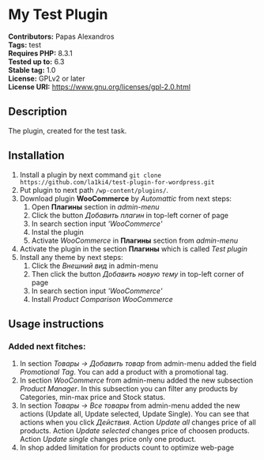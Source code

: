 # My Test Plugin

**Contributors:** Papas Alexandros  
**Tags:** test  
**Requires PHP:** 8.3.1  
**Tested up to:** 6.3  
**Stable tag:** 1.0  
**License:** GPLv2 or later  
**License URI:** https://www.gnu.org/licenses/gpl-2.0.html  

## Description

The plugin, created for the test task.

## Installation
1. Install a plugin by next command `git clone https://github.com/la1ki4/test-plugin-for-wordpress.git`
2. Put plugin to next path `/wp-content/plugins/`.
3. Download plugin **WooCommerce** by *Automattic* from next steps:
    1. Open **Плагины** section in *admin-menu*
    2. Click the button *Добавить плагин* in top-left corner of page
    3. In search section input *'WooCommerce'*
    4. Instal the plugin
    5. Activate *WooCommerce* in **Плагины** section from *admin-menu*
4. Activate the plugin in the section **Плагины** which is called *Test plugin*
5. Install any theme by next steps:
    1. Click the *Внешний вид* in admin-menu
    2. Then click the button *Добавить новую тему* in top-left corner of page
    3. In search section input *'WooCommerce'*
    4. Install *Product Comparison WooCommerce* 

## Usage instructions
### Added next fitches:
1. In section *Товары → Добавить товар* from admin-menu added the field *Promotional Tag*. You can add a product with a promotional tag.
2. In section *WooCommerce* from admin-menu added the new subsection *Product Manager*. In this subsection you can filter any products by Categories, min-max price and Stock status.
3. In section *Товары → Вce товары* from admin-menu added the new actions (Update all, Update selected, Update Single). You can see that actions when you click *Действия*. Action *Update all* changes price of all products. Action *Update selected* changes price of choosen products. Action *Update single* changes price only one product.
4. In shop added limitation for products count to optimize web-page


